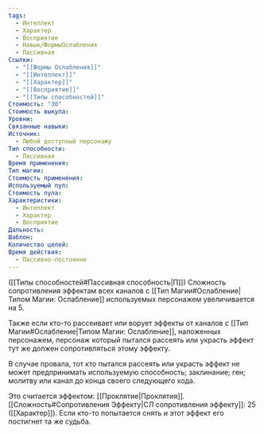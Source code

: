 ```yaml
---
tags:
  - Интеллект
  - Характер
  - Восприятие
  - Навык/ФормыОслабления
  - Пассивная
Ссылки:
  - "[[Формы Ослабления]]"
  - "[[Интеллект]]"
  - "[[Характер]]"
  - "[[Восприятие]]"
  - "[[Типы способностей]]"
Стоимость: "30"
Стоимость выкупа: 
Уровни: 
Связанные навыки: 
Источник:
  - Любой доступный персонажу
Тип способности:
  - Пассивная
Время применения: 
Тип магии: 
Стоимость применения: 
Используемый пул: 
Стоимость пула: 
Характеристики:
  - Интеллект
  - Характер
  - Восприятие
Дальность: 
Шаблон: 
Количество целей: 
Время действия:
  - Пассивно-постоянно
---
```

([[Типы способностей#Пассивная способность|П]]) Сложность сопротивления эффектам всех каналов с [[Тип Магии#Ослабление|Типом Магии: Ослабление]] используемых персонажем увеличивается на 5.  

Также если кто-то рассеивает или ворует эффекты от каналов с [[Тип Магии#Ослабление|Типом Магии: Ослабление]], наложенных персонажем, персонаж который пытался рассеять или украсть эффект тут же должен сопротивляться этому эффекту. 

В случае провала, тот кто пытался рассеять или украсть эффект не может предпринимать используемую способность; заклинание; ген; молитву или канал до конца своего следующего хода. 

Это считается эффектом: [[Проклятие|Проклятия]]. [[Сложность#Cопротивления Эффекту|СЛ сопротивления эффекту]]: 25 ([[Характер]]). Если кто-то попытается снять и этот эффект его постигнет та же судьба. 